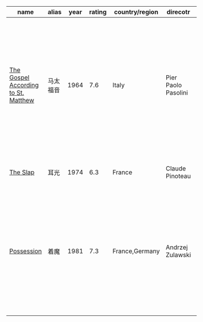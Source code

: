  

| name                                                         | alias    | year | rating | country/region | direcotr            | comments                                                     |
| ------------------------------------------------------------ | -------- | ---- | ------ | -------------- | ------------------- | ------------------------------------------------------------ |
| [The Gospel According to St. Matthew](https://www.imdb.com/title/tt0058715) | 马太福音 | 1964 | 7.6    | Italy          | Pier Paolo Pasolini | 非常touching感人的一部电影.上帝愿意恢复悔改的人，不因一次跌倒就抛弃我们.信仰不只是靠情感和承诺，更要靠恩典和持续的悔改. Thank God. |
| [The Slap](https://www.imdb.com/title/tt0071550)             | 耳光     | 1974 | 6.3    | France         | Claude Pinoteau     | 专门来看伊莎贝尔，好几次幻视成苏菲玛索.                      |
| [Possession](https://www.imdb.com/title/tt0082933)           | 着魔     | 1981 | 7.3    | France,Germany | Andrzej Zulawski    | underrated好电影。片中大量细节,需要一直思考.我还奇怪开头怎么是德语,男主的枪法和犯罪现场布置手法如此熟悉。总结一个字：/拴 |
|                                                              |          |      |        |                |                     |                                                              |
|                                                              |          |      |        |                |                     |                                                              |
